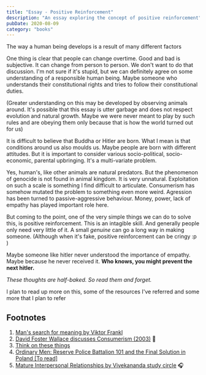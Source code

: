 ```yaml
---
title: "Essay - Positive Reinforcement"
description: "An essay exploring the concept of positive reinforcement"
pubDate: 2020-08-09
category: "books"
---
```


The way a human being develops is a result of many different factors

One thing is clear that people can change overtime. Good and bad is subjective. It can change from person to person. We don't want to do that discussion. I'm not sure if it's stupid, but we can definitely agree on some understanding of a responsible human being. Maybe someone who understands their constitutional rights and tries to follow their constitutional duties.

(Greater understanding on this may be developed by observing animals around. It's possible that this essay is utter garbage and does not respect evolution and natural growth. Maybe we were never meant to play by such rules and are obeying them only because that is how the world turned out for us)

It is difficult to believe that Buddha or Hitler are born. What I mean is that conditions around us also moulds us. Maybe people are born with different attitudes. But it is important to consider various socio-political, socio-economic, parental upbringing. It's a multi-variate problem.

Yes, human's, like other animals are natural predators. But the phenomenon of genocide is not found in animal kingdom. It is very unnatural. Exploitation on such a scale is something I find difficult to articulate. Consumerism has somehow mutated the problem to something even more weird. Agression has been turned to passive-aggressive behaviour. Money, power, lack of empathy has played important role here.

But coming to the point, one of the very simple things we can do to solve this, is positive reinforcement. This is an intagible skill. And generally people only need very little of it. A small *genuine* can go a long way in making someone. (Although when it's fake, positive reinforcement can be cringy :p )

Maybe someone like hitler never understood the importance of empathy. Maybe because he never received it. **Who knows, you might prevent the next hitler.**

*These thoughts are half-baked. So read them and forget.*

I plan to read up more on this, some of the resources I've referred and some more that I plan to refer

## Footnotes

1. [Man's search for meaning by Viktor Frankl](https://en.wikipedia.org/wiki/Man%27s_Search_for_Meaning)
2. [David Foster Wallace discusses Consumerism (2003)](https://www.youtube.com/watch?v=P1PC1sArw70) 🎥
3. [Think on these things](https://www.amazon.in/Think-these-things-J-Krishnamurti/dp/8187326840/)
4. [Ordinary Men: Reserve Police Battalion 101 and the Final Solution in Poland [To read]](https://www.amazon.in/Ordinary-Men-Reserve-Battalion-Solution/dp/0062303023)
5. [Mature Interpersonal Relationships by Vivekananda study circle](https://podcasts.google.com/feed/aHR0cHM6Ly9hbmNob3IuZm0vcy8yMThlNTUwL3BvZGNhc3QvcnNz/episode/NzAzNWIzODYtZjU5OS1hOGQ1LTUyZGItMjFhNzA0Zjc2OTI4?sa=X&ved=0CCEQzsICahcKEwjYxNGR8o3rAhUAAAAAHQAAAAAQBA) 🎧